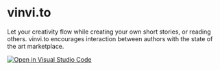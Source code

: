 # vinvi.to

Let your creativity flow while creating your own short stories, or reading others. vinvi.to encourages interaction between authors with the state of the art marketplace.

[![Open in Visual Studio Code](https://classroom.github.com/assets/open-in-vscode-c66648af7eb3fe8bc4f294546bfd86ef473780cde1dea487d3c4ff354943c9ae.svg)](https://github.dev/LukasSinger/vinvi.to)
